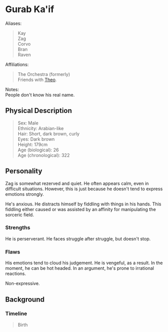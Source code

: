 # Gurab  Ka'if

Aliases:
> Kay  
> Zag  
> Corvo  
> Bran  
> Raven

Affiliations:
> The Orchestra (formerly)  
> Friends with [Theo](theo-theodor.md).

Notes:  
People don't know his real name.

## Physical Description
> Sex: Male  
> Ethnicity: Arabian-like  
> Hair: Short, dark brown, curly  
> Eyes: Dark brown  
> Height: 179cm  
> Age (biological): 26  
> Age (chronological): 322

## Personality
Zag is somewhat rezerved and quiet.
He often appears calm, even in difficult situations. 
However, this is just because he doesn't tend to express emotions strongly.

He's anxious.
He distracts himself by fiddling with things in his hands.
This fiddling either caused or was assisted by an affinity for manipulating the sorceric field.

### Strengths
He is perserverant.
He faces struggle after struggle, but doesn't stop.


### Flaws
His emotions tend to cloud his judgement.
He is vengeful, as a result.
In the moment, he can be hot headed.
In an argument, he's prone to irrational reactions.

Non-expressive.

## Background

### Timeline
> Birth  
